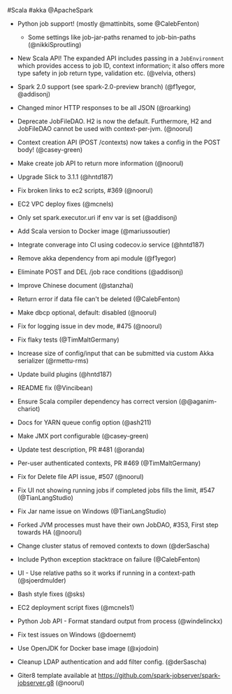 #Scala #akka @ApacheSpark

* Python job support!   (mostly @mattinbits, some @CalebFenton)
    - Some settings like job-jar-paths renamed to job-bin-paths (@nikkiSproutling)
* New Scala API!   The expanded API includes passing in a `JobEnvironment` which provides access to job ID, context information; it also offers more type safety in job return type, validation etc. (@velvia, others)
* Spark 2.0 support (see spark-2.0-preview branch) (@f1yegor, @addisonj)

* Changed minor HTTP responses to be all JSON  (@roarking)
* Deprecate JobFileDAO.  H2 is now the default.  Furthermore, H2 and JobFileDAO cannot be used with context-per-jvm. (@noorul)
* Context creation API (POST /contexts) now takes a config in the POST body!  (@casey-green)
* Make create job API to return more information (@noorul)
* Upgrade Slick to 3.1.1 (@hntd187)
* Fix broken links to ec2 scripts, #369 (@noorul)
* EC2 VPC deploy fixes (@mcnels)
* Only set spark.executor.uri if env var is set (@addisonj)
* Add Scala version to Docker image (@mariussoutier)
* Integrate converage into CI using codecov.io service (@hntd187)
* Remove akka dependency from api module (@f1yegor)
* Eliminate POST and DEL /job race conditions (@addisonj)
* Improve Chinese document (@stanzhai)
* Return error if data file can't be deleted (@CalebFenton)
* Make dbcp optional, default: disabled (@noorul)
* Fix for logging issue in dev mode, #475 (@noorul)
* Fix flaky tests (@TimMaltGermany)
* Increase size of config/input that can be submitted via custom Akka serializer (@rmettu-rms)
* Update build plugins (@hntd187)
* README fix (@Vincibean)
* Ensure Scala compiler dependency has correct version (@@aganim-chariot)
* Docs for YARN queue config option (@ash211)
* Make JMX port configurable (@casey-green)
* Update test description, PR #481 (@oranda)
* Per-user authenticated contexts, PR #469 (@TimMaltGermany)
* Fix for Delete file API issue, #507 (@noorul) 
* Fix UI not showing running jobs if completed jobs fills the limit, #547 (@TianLangStudio)
* Fix Jar name issue on Windows (@TianLangStudio)
* Forked JVM processes must have their own JobDAO, #353, First step towards HA (@noorul)
* Change cluster status of removed contexts to down (@derSascha)
* Include Python exception stacktrace on failure (@CalebFenton)
* UI - Use relative paths so it works if running in a context-path (@sjoerdmulder)
* Bash style fixes (@sks)
* EC2 deployment script fixes (@mcnels1)
* Python Job API - Format standard output from process (@windelinckx)
* Fix test issues on Windows (@doernemt)
* Use OpenJDK for Docker base image (@xjodoin)
* Cleanup LDAP authentication and add filter config. (@derSascha)
* Giter8 template available at https://github.com/spark-jobserver/spark-jobserver.g8 (@noorul)
